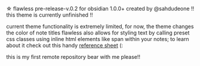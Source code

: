 ☆ flawless pre-release-v.0.2 for obsidian 1.0.0+ 
  created by @sahdudeone
  !! this theme is currently unfinished !!

  current theme functionality is extremely limited,
  for now, the theme changes the color of note titles 
  flawless also allows for styling text by calling
  preset css classes using inline html elements like span
  within your notes; to learn about it check out this handy [reference sheet](https://publish.obsidian.md/sahdudeone/%E2%98%85+flawless/%E2%98%86+flawless+styling+guide) (:
  
this is my first remote repository bear with me please!!